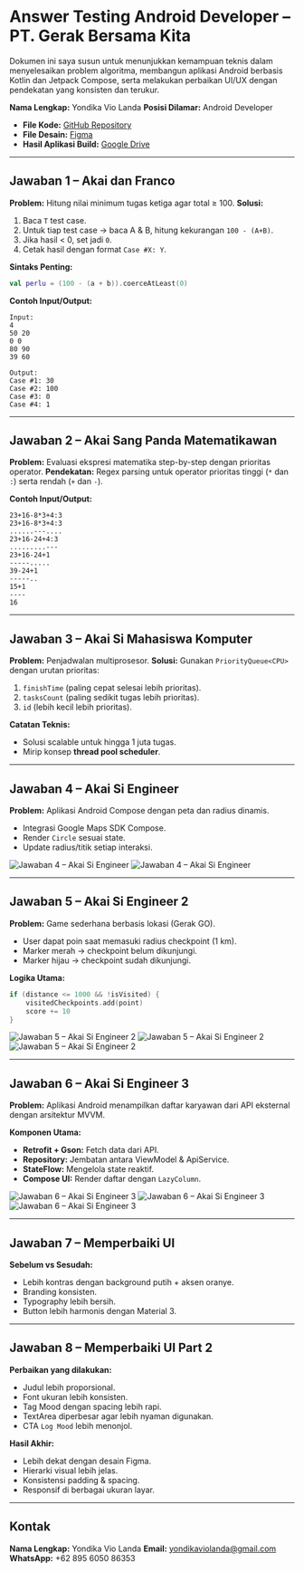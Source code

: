 # Answer Testing Android Developer – PT. Gerak Bersama Kita

Dokumen ini saya susun untuk menunjukkan kemampuan teknis dalam menyelesaikan problem algoritma, membangun aplikasi Android berbasis Kotlin dan Jetpack Compose, serta melakukan perbaikan UI/UX dengan pendekatan yang konsisten dan terukur.

**Nama Lengkap:** Yondika Vio Landa
**Posisi Dilamar:** Android Developer

- **File Kode:** [GitHub Repository](https://github.com/yondikavl/AD-Test-GERAK)
- **File Desain:** [Figma](https://www.figma.com/design/gYjc1GsNoYYhruiSkxmeCR/Test-Android-Developer-GERAK--Yondika-?node-id=0-1&t=gqGefoYqECyQd3d9-1)
- **Hasil Aplikasi Build:** [Google Drive](https://drive.google.com/drive/folders/1VGT92HCF-iaeSG6ooeQvyj4PUX5ObNcY?usp=sharing)

---

## Jawaban 1 – Akai dan Franco

**Problem:** Hitung nilai minimum tugas ketiga agar total ≥ 100.
**Solusi:**

1. Baca `T` test case.
2. Untuk tiap test case → baca A & B, hitung kekurangan `100 - (A+B)`.
3. Jika hasil < 0, set jadi `0`.
4. Cetak hasil dengan format `Case #X: Y`.

**Sintaks Penting:**

```kotlin
val perlu = (100 - (a + b)).coerceAtLeast(0)
```

**Contoh Input/Output:**

```
Input:
4
50 20
0 0
80 90
39 60

Output:
Case #1: 30
Case #2: 100
Case #3: 0
Case #4: 1
```

---

## Jawaban 2 – Akai Sang Panda Matematikawan

**Problem:** Evaluasi ekspresi matematika step-by-step dengan prioritas operator.
**Pendekatan:** Regex parsing untuk operator prioritas tinggi (`*` dan `:`) serta rendah (`+` dan `-`).

**Contoh Input/Output:**

```
23+16-8*3+4:3
23+16-8*3+4:3
......---....
23+16-24+4:3
.........---
23+16-24+1
-----.....
39-24+1
-----..
15+1
----
16
```

---

## Jawaban 3 – Akai Si Mahasiswa Komputer

**Problem:** Penjadwalan multiprosesor.
**Solusi:** Gunakan `PriorityQueue<CPU>` dengan urutan prioritas:

1. `finishTime` (paling cepat selesai lebih prioritas).
2. `tasksCount` (paling sedikit tugas lebih prioritas).
3. `id` (lebih kecil lebih prioritas).

**Catatan Teknis:**

- Solusi scalable untuk hingga 1 juta tugas.
- Mirip konsep **thread pool scheduler**.

---

## Jawaban 4 – Akai Si Engineer

**Problem:** Aplikasi Android Compose dengan peta dan radius dinamis.

- Integrasi Google Maps SDK Compose.
- Render `Circle` sesuai state.
- Update radius/titik setiap interaksi.

![Jawaban 4 – Akai Si Engineer](Screenshoot/Question-4-Akai-si-engineer1.png)
![Jawaban 4 – Akai Si Engineer](Screenshoot/Question-4-Akai-si-engineer2.png)

---

## Jawaban 5 – Akai Si Engineer 2

**Problem:** Game sederhana berbasis lokasi (Gerak GO).

- User dapat poin saat memasuki radius checkpoint (1 km).
- Marker merah → checkpoint belum dikunjungi.
- Marker hijau → checkpoint sudah dikunjungi.

**Logika Utama:**

```kotlin
if (distance <= 1000 && !isVisited) {
    visitedCheckpoints.add(point)
    score += 10
}
```

![Jawaban 5 – Akai Si Engineer 2](Screenshoot/Question-5-Akai-si-engineer3.png)
![Jawaban 5 – Akai Si Engineer 2](Screenshoot/Question-5-Akai-si-engineer1.png)
![Jawaban 5 – Akai Si Engineer 2](Screenshoot/Question-5-Akai-si-engineer2.png)

---

## Jawaban 6 – Akai Si Engineer 3

**Problem:** Aplikasi Android menampilkan daftar karyawan dari API eksternal dengan arsitektur MVVM.

**Komponen Utama:**

- **Retrofit + Gson:** Fetch data dari API.
- **Repository:** Jembatan antara ViewModel & ApiService.
- **StateFlow:** Mengelola state reaktif.
- **Compose UI:** Render daftar dengan `LazyColumn`.

![Jawaban 6 – Akai Si Engineer 3](Screenshoot/Question-6-Akai-si-engineer-31.png)
![Jawaban 6 – Akai Si Engineer 3](Screenshoot/Question-6-Akai-si-engineer-32.png)
![Jawaban 6 – Akai Si Engineer 3](Screenshoot/Question-6-Akai-si-engineer-33.png)

---

## Jawaban 7 – Memperbaiki UI

**Sebelum vs Sesudah:**

- Lebih kontras dengan background putih + aksen oranye.
- Branding konsisten.
- Typography lebih bersih.
- Button lebih harmonis dengan Material 3.

---

## Jawaban 8 – Memperbaiki UI Part 2

**Perbaikan yang dilakukan:**

- Judul lebih proporsional.
- Font ukuran lebih konsisten.
- Tag Mood dengan spacing lebih rapi.
- TextArea diperbesar agar lebih nyaman digunakan.
- CTA `Log Mood` lebih menonjol.

**Hasil Akhir:**

- Lebih dekat dengan desain Figma.
- Hierarki visual lebih jelas.
- Konsistensi padding & spacing.
- Responsif di berbagai ukuran layar.

---

## Kontak

**Nama Lengkap:** Yondika Vio Landa
**Email:** [yondikaviolanda@gmail.com](mailto:yondikaviolanda@gmail.com)
**WhatsApp:** +62 895 6050 86353
